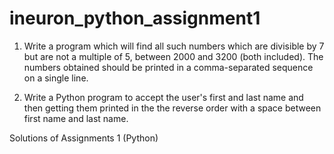# ineuron_python_assignment1

1. Write a program which will find all such numbers which are divisible by 7 but are not a multiple of 5, between 2000 and 3200 (both included). The numbers obtained should be printed in a comma-separated sequence on a single line.

2. Write a Python program to accept the user's first and last name and then getting them printed in the the reverse order with a space between first name and last name.

Solutions of Assignments 1 (Python)
